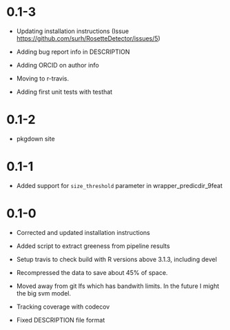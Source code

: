# 0.1-3

* Updating installation instructions (Issue
  https://github.com/surh/RosetteDetector/issues/5)

* Adding bug report info in DESCRIPTION

* Adding ORCID on author info

* Moving to r-travis.

* Adding first unit tests with testhat

# 0.1-2

* pkgdown site

# 0.1-1

* Added support for `size_threshold` parameter in
  wrapper_predicdir_9feat

# 0.1-0

* Corrected and updated installation instructions

* Added script to extract greeness from pipeline results

* Setup travis to check build with R versions above 3.1.3,
  including devel

* Recompressed the data to save about 45% of space.

* Moved away from git lfs which has bandwith limits.
  In the future I might the big svm model.

* Tracking coverage with codecov

* Fixed DESCRIPTION file format
